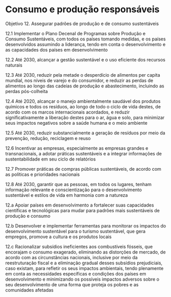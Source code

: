 # Consumo e produção responsáveis

Objetivo 12. Assegurar padrões de produção e de consumo sustentáveis

12.1 Implementar o Plano Decenal de Programas sobre Produção e Consumo Sustentáveis, com todos os países tomando medidas, e os países desenvolvidos assumindo a liderança, tendo em conta o desenvolvimento e as capacidades dos países em desenvolvimento

12.2 Até 2030, alcançar a gestão sustentável e o uso eficiente dos recursos naturais

12.3 Até 2030, reduzir pela metade o desperdício de alimentos per capita mundial, nos níveis de varejo e do consumidor, e reduzir as perdas de alimentos ao longo das cadeias de produção e abastecimento, incluindo as perdas pós-colheita

12.4 Até 2020, alcançar o manejo ambientalmente saudável dos produtos químicos e todos os resíduos, ao longo de todo o ciclo de vida destes, de acordo com os marcos internacionais acordados, e reduzir significativamente a liberação destes para o ar, água e solo, para minimizar seus impactos negativos sobre a saúde humana e o meio ambiente

12.5 Até 2030, reduzir substancialmente a geração de resíduos por meio da prevenção, redução, reciclagem e reuso

12.6 Incentivar as empresas, especialmente as empresas grandes e transnacionais, a adotar práticas sustentáveis e a integrar informações de sustentabilidade em seu ciclo de relatórios

12.7 Promover práticas de compras públicas sustentáveis, de acordo com as políticas e prioridades nacionais

12.8 Até 2030, garantir que as pessoas, em todos os lugares, tenham informação relevante e conscientização para o desenvolvimento sustentável e estilos de vida em harmonia com a natureza

12.a Apoiar países em desenvolvimento a fortalecer suas capacidades científicas e tecnológicas para mudar para padrões mais sustentáveis de produção e consumo

12.b Desenvolver e implementar ferramentas para monitorar os impactos do desenvolvimento sustentável para o turismo sustentável, que gera empregos, promove a cultura e os produtos locais

12.c Racionalizar subsídios ineficientes aos combustíveis fósseis, que encorajam o consumo exagerado, eliminando as distorções de mercado, de acordo com as circunstâncias nacionais, inclusive por meio da reestruturação fiscal e a eliminação gradual desses subsídios prejudiciais, caso existam, para refletir os seus impactos ambientais, tendo plenamente em conta as necessidades específicas e condições dos países em desenvolvimento e minimizando os possíveis impactos adversos sobre o seu desenvolvimento de uma forma que proteja os pobres e as comunidades afetadas